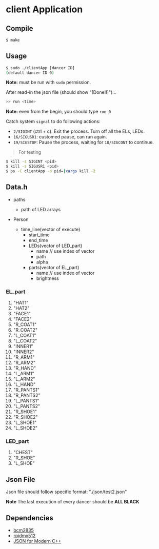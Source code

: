 # client Application

## Compile

```bash
$ make
```

## Usage

```bash
$ sudo ./clientApp [dancer ID]
(default dancer ID 0)
```
**Note:** must be run with `sudo` permission.  

After read-in the json file (should show "[Done!!]")...
```c++
>> run <time>
```
**Note:** even from the begin, you should type `run 0`

Catch system `signal` to do following actions:
- `2/SIGINT` (ctrl + c): Exit the process. Turn off all the ELs, LEDs.
- `16/SIGUSR1`: customed pause, can run again.
- `19/SIGSTOP`: Pause the process, waiting for `18/SIGCONT` to continue.

> For testing  
```bash
$ kill -s SIGINT <pid>
$ kill -s SIGUSR1 <pid>
$ ps -C clientApp -o pid=|xargs kill -2
```

## Data.h

- paths
    - path of LED arrays

- Person
    - time_line(vector of execute)
        - start_time
        - end_time
        - LEDs(vector of LED_part)
            - name // use index of vector 
            - path
            - alpha
        - parts(vector of EL_part)
            - name // use index of vector
            - brightness

### EL_part
1. "HAT1"
2. "HAT2"
3. "FACE1"
4. "FACE2"
5. "R_COAT1"
6. "R_COAT2"
7. "L_COAT1"
8. "L_COAT2"
9. "INNER1"
10. "INNER2"
11. "R_ARM1"
12. "R_ARM2"
13. "R_HAND"
14. "L_ARM1"
15. "L_ARM2"
16. "L_HAND"
17. "R_PANTS1"
18. "R_PANTS2"
19. "L_PANTS1"
20. "L_PANTS2"
21. "R_SHOE1"
22. "R_SHOE2"
23. "L_SHOE1"
24. "L_SHOE2"


### LED_part
1. "CHEST"
2. "R_SHOE"
3. "L_SHOE"

## Json File
Json file should follow specific format: "./json/test2.json"

**Note** The last execution of every dancer should be **ALL BLACK**

## Dependencies
- [bcm2835](https://www.airspayce.com/mikem/bcm2835/)  
- [rpidmx512](https://github.com/vanvught/rpidmx512)  
- [JSON for Modern C++](https://github.com/nlohmann/json)  